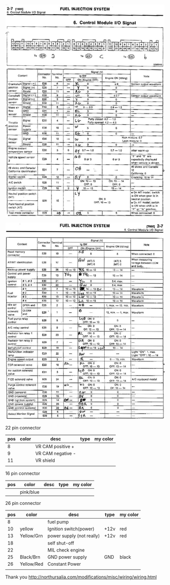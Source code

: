 ![x](oem_docs/Subaru/1993ecu.jpg)

![x](oem_docs/Subaru/1993ecu1.jpg)


22 pin connector

| pos | color        | desc                     | type                             | my color |
| --- | ------------ | ------------------------ | -------------------------------- | -------- |
| 8   |              | VR CAM positive +        |                                  |          |
| 9   |              | VR CAM negative -        |                                  |          |
| 11  |              | VR shield                |                                  |          |
|     |              |                          |                                  |          |


16 pin connector

| pos | color        | desc                     | type                             | my color |
| --- | ------------ | ------------------------ | -------------------------------- | -------- |
|     | pink/blue    |                          |                                  |          |


26 pin connector

| pos | color        | desc                     | type                             | my color |
| --- | ------------ | ------------------------ | -------------------------------- | -------- |
| 8   |              | fuel pump                |                                  |          |
| 10  | yellow       | Ignition switch(power)   | +12v                             | red      |
| 13  | Yellow/Grn   | power supply (not really)| +12v                             | red      |
| 18  |              | self shut-off            |                                  |          |
| 22  |              | MIL check engine         |                                  |          |
| 25  | Black/Brn    | GND power supply         | GND                              | black    |
| 26  | Yellow/Red   | Constant Power           |                                  |          |
|     |              |                          |                                  |          |



Thank you http://northursalia.com/modifications/misc/wiring/wiring.html
